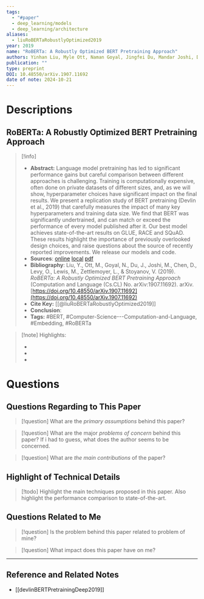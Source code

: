 ```yaml
---
tags:
  - "#paper"
  - deep_learning/models
  - deep_learning/architecture
aliases:
  - liuRoBERTaRobustlyOptimized2019
year: 2019
name: "RoBERTa: A Robustly Optimized BERT Pretraining Approach"
authors: Yinhan Liu, Myle Ott, Naman Goyal, Jingfei Du, Mandar Joshi, Danqi Chen, Omer Levy, Mike Lewis, Luke Zettlemoyer, Veselin Stoyanov
publication: ""
type: preprint
DOI: 10.48550/arXiv.1907.11692
date of note: 2024-10-21
---
```

# Descriptions

## RoBERTa: A Robustly Optimized BERT Pretraining Approach 
> [!info] 
> - **Abstract:** Language model pretraining has led to significant performance gains but careful comparison between different approaches is challenging. Training is computationally expensive, often done on private datasets of different sizes, and, as we will show, hyperparameter choices have significant impact on the final results. We present a replication study of BERT pretraining (Devlin et al., 2019) that carefully measures the impact of many key hyperparameters and training data size. We find that BERT was significantly undertrained, and can match or exceed the performance of every model published after it. Our best model achieves state-of-the-art results on GLUE, RACE and SQuAD. These results highlight the importance of previously overlooked design choices, and raise questions about the source of recently reported improvements. We release our models and code. 
> - **Sources**: [online](http://zotero.org/users/13492210/items/SVIJZSMD) [local](zotero://select/library/items/SVIJZSMD) [pdf](file:////home/lukexie/Documents/Papers/storage/XIVX89P4/Liu%20et%20al.%20-%202019%20-%20RoBERTa%20A%20Robustly%20Optimized%20BERT%20Pretraining%20App.pdf) 
> - **Bibliography**: Liu, Y., Ott, M., Goyal, N., Du, J., Joshi, M., Chen, D., Levy, O., Lewis, M., Zettlemoyer, L., & Stoyanov, V. (2019). _RoBERTa: A Robustly Optimized BERT Pretraining Approach_ (Computation and Language (Cs.CL) No. arXiv:1907.11692). arXiv. [https://doi.org/10.48550/arXiv.1907.11692](https://doi.org/10.48550/arXiv.1907.11692)
> - **Cite Key:** [[@liuRoBERTaRobustlyOptimized2019]] 
> - **Conclusion**:
> - **Tags:** #BERT, #Computer-Science---Computation-and-Language, #Embedding, #RoBERTa


>[!note] Highlights:
>
>-
>-
>-



# Questions
## Questions Regarding to This Paper


>[!question] 
>What are the *primary assumptions* behind this paper?



>[!question]
>What are the major *problems of concern* behind this paper? If i had to guess, what does the author seems to be concerned. 




>[!question]
>What are *the main contributions* of the paper?



## Highlight of Technical Details


>[!todo]
>Highlight the main techniques proposed in this paper. Also highlight the performance comparison to state-of-the-art.



## Questions Related to Me


> [!question] 
> Is the problem behind this paper related to problem of mine?



> [!question] 
> What impact does this paper have on me?




----

## Reference and Related Notes

- [[devlinBERTPretrainingDeep2019]]